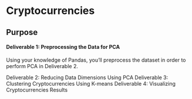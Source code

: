 # Cryptocurrencies

## Purpose

#### Deliverable 1: Preprocessing the Data for PCA
Using your knowledge of Pandas, you’ll preprocess the dataset in order to perform PCA in Deliverable 2.

Deliverable 2: Reducing Data Dimensions Using PCA
Deliverable 3: Clustering Cryptocurrencies Using K-means
Deliverable 4: Visualizing Cryptocurrencies Results

